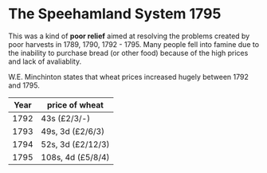 # The Speehamland System 1795

This was a kind of __poor relief__ aimed at resolving the problems created by poor harvests in 1789, 1790, 1792 - 1795. Many people fell into famine due to the inability to purchase bread (or other food) because of the high prices and lack of avaliablity.

W.E. Minchinton states that wheat prices increased hugely between 1792 and 1795.

|Year|price of wheat|
|----|---------------|
|1792| 43s (£2/3/-)|
|1793|49s, 3d (£2/6/3)|
|1794|52s, 3d (£2/12/3)|
|1795|108s, 4d (£5/8/4)|

